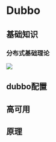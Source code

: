 # Dubbo

## 基础知识

### 分布式基础理论

![](https://gcore.jsdelivr.net/gh/Nidihanwango/PicGo/img/Dubbo/%E4%BB%80%E4%B9%88%E6%98%AF%E5%88%86%E5%B8%83%E5%BC%8F%E7%B3%BB%E7%BB%9F.png)

## dubbo配置

## 高可用

## 原理